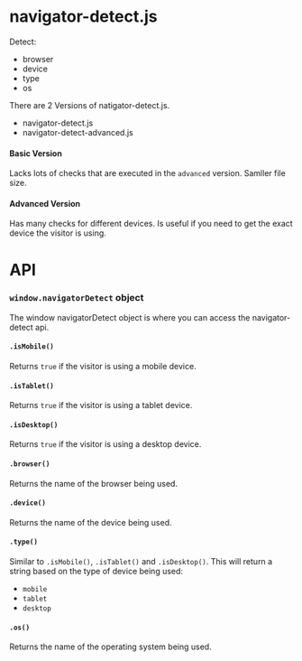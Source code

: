 navigator-detect.js
===================

Detect:

- browser
- device
- type
- os

There are 2 Versions of natigator-detect.js.

- navigator-detect.js
- navigator-detect-advanced.js

#### Basic Version

Lacks lots of checks that are executed in the `advanced` version. Samller file
size.

#### Advanced Version

Has many checks for different devices. Is useful if you need to get the exact
device the visitor is using.

API
===

### `window.navigatorDetect` object

The window navigatorDetect object is where you can access the navigator-detect api.

#### `.isMobile()`

Returns `true` if the visitor is using a mobile device.

#### `.isTablet()`

Returns `true` if the visitor is using a tablet device.

#### `.isDesktop()`

Returns `true` if the visitor is using a desktop device.

#### `.browser()`

Returns the name of the browser being used.

#### `.device()`

Returns the name of the device being used.

#### `.type()`

Similar to `.isMobile()`, `.isTablet()` and `.isDesktop()`. This will return a string
based on the type of device being used:

- `mobile`
- `tablet`
- `desktop`

#### `.os()`

Returns the name of the operating system being used.